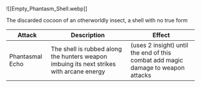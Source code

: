 ![[Empty_Phantasm_Shell.webp]]

The discarded cocoon of an otherworldly insect, a shell with no true form 

| Attack          | Description                                                                              | Effect                                                                           |
| --------------- | ---------------------------------------------------------------------------------------- | -------------------------------------------------------------------------------- |
| Phantasmal Echo | The shell is rubbed along the hunters weapon imbuing its next strikes with arcane energy | (uses 2 insight) until the end of this combat add magic damage to weapon attacks |

